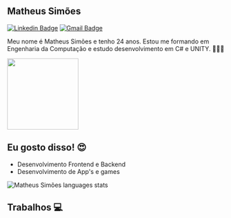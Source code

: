 ## Matheus Simões ##

[![Linkedin Badge](https://img.shields.io/badge/-Matheus%20Simões-ad0c5a?style=flat-square&logo=Linkedin&logoColor=white&link=https://www.linkedin.com/in/matheussourgames/)](https://www.linkedin.com/in/matheussourgames/) 
[![Gmail Badge](https://img.shields.io/badge/-matheusjut@gmail.com-ad0c5a?style=flat-square&logo=Gmail&logoColor=white&link=mailto:matheusjut@gmail.com)](mailto:matheusjut@gmail.com)

Meu nome é Matheus Simões e tenho 24 anos. Estou me formando em Engenharia da Computação e estudo desenvolvimento em C# e UNITY. 👨🏼‍🎓

<p align="left">
  <a href="https://github.com/anuraghazra/github-readme-stats">
    <img
      align="center"
      height="165"
      src="https://github-readme-stats.vercel.app/api?username=MatheusSMA&count_private=true&show_icons=true&custom_title=Github%20Status&hide=issues&theme=radical"
    />
  </a>
</p>

## Eu gosto disso! 😍
* Desenvolvimento Frontend e Backend
* Desenvolvimento de App's e games


![Matheus Simões languages stats](https://github-readme-stats.vercel.app/api/top-langs/?username=matheussma&layout=compact&&theme=radical)

## Trabalhos 💻



